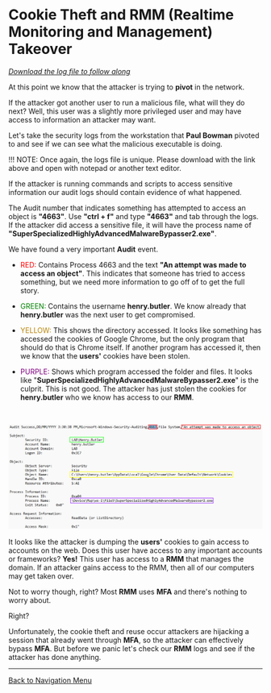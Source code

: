 # Cookie Theft and RMM (Realtime Monitoring and Management) Takeover

[*Download the log file to follow along*](./logs/cookie_theft.csv)

At this point we know that the attacker is trying to **pivot** in the network.

If the attacker got another user to run a malicious file, what will they do next? Well, this user was a slightly more privileged user and may have access to information an attacker may want.

Let's take the security logs from the workstation that **Paul Bowman** pivoted to and see if we can see what the malicious executable is doing. 

!!! NOTE: 
    Once again, the logs file is unique. Please download with the link above and open with notepad or another text editor.

If the attacker is running commands and scripts to access sensitive information our audit logs should contain evidence of what happened.

The Audit number that indicates something has attempted to access an object is **"4663"**. Use **"ctrl + f"** and type **"4663"** and tab through the logs. If the attacker did access a sensitive file, it will have the process name of **"SuperSpecializedHighlyAdvancedMalwareBypasser2.exe"**.

We have found a very important **Audit** event.

* <span style="color:red">RED: </span> Contains Process 4663 and the text **"An attempt was made to access an object"**.  This indicates that someone has tried to access something, but we need more information to go off of to get the full story.

* <span style="color:green">GREEN: </span> Contains the username **henry.butler**.  We know already that **henry.butler** was the next user to get compromised.

* <span style="color:#B8860B">YELLOW: </span>This shows the directory accessed. It looks like something has accessed the cookies of Google Chrome, but the only program that should do that is Chrome itself. If another program has accessed it, then we know that the **users'** cookies have been stolen.

* <span style="color:purple">PURPLE: </span>Shows which program accessed the folder and files. It looks like "**SuperSpecializedHighlyAdvancedMalwareBypasser2.exe**" is the culprit. This is not good.  The attacker has just stolen the cookies for **henry.butler** who we know has access to our **RMM**.

<br>

![cookie being stolen](./images/pivot.PNG)

It looks like the attacker is dumping the **users'** cookies to gain access to accounts on the web. Does this user have access to any important accounts or frameworks? **Yes!**  This user has access to a **RMM** that manages the domain. If an attacker gains access to the RMM, then all of our computers may get taken over.

Not to worry though, right? Most **RMM** uses **MFA** and there's nothing to worry about.

Right?

Unfortunately, the cookie theft and reuse occur attackers are hijacking a session that already went through **MFA**, so the attacker can effectively bypass **MFA**. But before we panic let's check our **RMM** logs and see if the attacker has done anything.

***

[Back to Navigation Menu](/IntroClassFiles/navigation.md)
